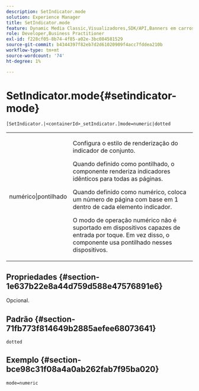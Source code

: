 ```yaml
---
description: SetIndicator.mode
solution: Experience Manager
title: SetIndicator.mode
feature: Dynamic Media Classic,Visualizadores,SDK/API,Banners em carrossel
role: Developer,Business Practitioner
exl-id: f228cf05-8b74-4f85-a02e-3bc084581529
source-git-commit: b4344397f82eb7d2d61020909f4acc7fddea210b
workflow-type: tm+mt
source-wordcount: '74'
ht-degree: 1%

---
```


# SetIndicator.mode{#setindicator-mode}

`[SetIndicator.|<containerId>_setIndicator.]mode=numeric|dotted`

<table id="table_0BEA0B5FFDF64E5594B534B2A87A6D88"> 
 <tbody> 
  <tr> 
   <td colname="col1"> <p> <span class="codeph"> numérico|pontilhado</span> </p> </td> 
   <td colname="col2"> <p> Configura o estilo de renderização do indicador de conjunto. </p> <p>Quando definido como <span class="codeph"> pontilhado</span>, o componente renderiza indicadores idênticos para todas as páginas. </p> <p>Quando definido como <span class="codeph"> numérico</span>, coloca um número de página com base em 1 dentro de cada elemento indicador. </p> <p>O modo de operação <span class="codeph"> numérico</span> não é suportado em dispositivos capazes de entrada por toque. Em vez disso, o componente usa <span class="codeph"> pontilhado</span> nesses dispositivos. </p> </td> 
  </tr> 
 </tbody> 
</table>

## Propriedades {#section-1e637b22e8a44d759d588e47576891e6}

Opcional.

## Padrão {#section-71fb773f814649b2885aefee68073641}

`dotted`

## Exemplo {#section-bce98c31f08a4a0ab262fab7f95ba020}

`mode=numeric`
